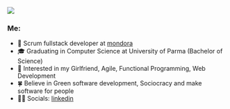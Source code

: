 [![](https://wallpaperaccess.com/full/2191305.jpg)](https://en.wikiquote.org/wiki/Simplicity)        
        
<h3>Me:</h3>

* 💼   Scrum fullstack developer at [mondora](https://github.com/mondora)
* 🎓   Graduating in Computer Science at University of Parma (Bachelor of Science)
* 🧐   Interested in my Girlfriend, Agile, Functional Programming, Web Development
* 🍀   Believe in Green software development, Sociocracy and make software for people
* ✍🏻   Socials: [linkedin](https://www.linkedin.com/in/lorenzogalafassi/)
